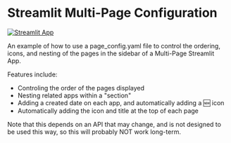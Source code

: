# Streamlit Multi-Page Configuration

[![Streamlit App](https://static.streamlit.io/badges/streamlit_badge_black_white.svg)](https://blackary-mpa-config-streamlit-app-0bp2ol.streamlitapp.com/)

An example of how to use a page_config.yaml file to control the ordering, icons, and nesting
of the pages in the sidebar of a Multi-Page Streamlit App.

Features include:

- Controling the order of the pages displayed
- Nesting related apps within a "section"
- Adding a created date on each app, and automatically adding a 🆕 icon
- Automatically adding the icon and title at the top of each page

Note that this depends on an API that may change, and is not designed to be used this way,
so this will probably NOT work long-term.
